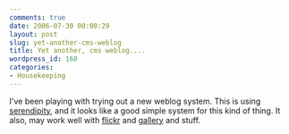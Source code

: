 ```yaml
---
comments: true
date: 2006-07-30 00:00:29
layout: post
slug: yet-another-cms-weblog
title: Yet another, cms weblog....
wordpress_id: 160
categories:
- Housekeeping
---
```


I've been playing with trying out a new weblog system. This is using [serendipity](http://www.sy9.org/), and it looks like a good simple system for this kind of thing. It also, may work well with [flickr](http://www.flickr.com/photos/chrisfleming/) and [gallery](http://www.chrisfleming.org/gallery2/) and stuff.

